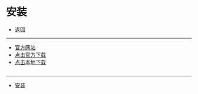 # 安装

- [返回](./README.md)

---

- [官方网站](https://code.visualstudio.com/)
- [点击官方下载](https://aka.ms/win32-x64-user-stable)
- [点击本地下载](https://media.huhuiyu.top/download/VSCodeUserSetup-x64-1.74.2.exe)

<section class="img-flex-box" >
  <section><img class="lazy-image" data-src="../../images/webfront/vscode-install/vscode-install003.png" alt=""></section>
  <section><img class="lazy-image" data-src="../../images/webfront/vscode-install/vscode-install004.png" alt=""></section>
  <section><img class="lazy-image" data-src="../../images/webfront/vscode-install/vscode-install005.png" alt=""></section>
  <section><img class="lazy-image" data-src="../../images/webfront/vscode-install/vscode-install006.png" alt=""></section>
  <section><img class="lazy-image" data-src="../../images/webfront/vscode-install/vscode-install007.png" alt=""></section>
  <section><img class="lazy-image" data-src="../../images/webfront/vscode-install/vscode-install008.png" alt=""></section>
  <section><img class="lazy-image" data-src="../../images/webfront/vscode-install/vscode-install009.png" alt=""></section>
</section>

---

- [安装](#安装)

<!-- js处理背景和css样式 -->
<script type="module" src="https://huhuiyu.top/js/github.js"></script>
